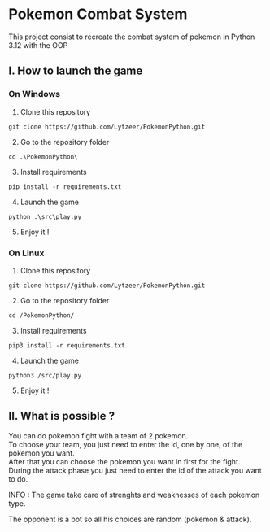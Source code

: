 # Pokemon Combat System

This project consist to recreate the combat system of pokemon in Python 3.12 with the OOP

## I. How to launch the game

### On Windows

1. Clone this repository
```shell
git clone https://github.com/Lytzeer/PokemonPython.git
```
2. Go to the repository folder
```shell
cd .\PokemonPython\
```
3. Install requirements
```shell
pip install -r requirements.txt
```
4. Launch the game
```shell
python .\src\play.py
```
5. Enjoy it !

### On Linux

1. Clone this repository
```shell
git clone https://github.com/Lytzeer/PokemonPython.git
```
2. Go to the repository folder
```shell
cd /PokemonPython/
```
3. Install requirements
```shell
pip3 install -r requirements.txt
```
4. Launch the game
```shell
python3 /src/play.py
```
5. Enjoy it !

## II. What is possible ?

You can do pokemon fight with a team of 2 pokemon.  
To choose your team, you just need to enter the id, one by one, of the pokemon you want.  
After that you can choose the pokemon you want in first for the fight.  
During the attack phase you just need to enter the id of the attack you want to do.  

INFO : The game take care of strenghts and weaknesses of each pokemon type.

The opponent is a bot so all his choices are random (pokemon & attack).